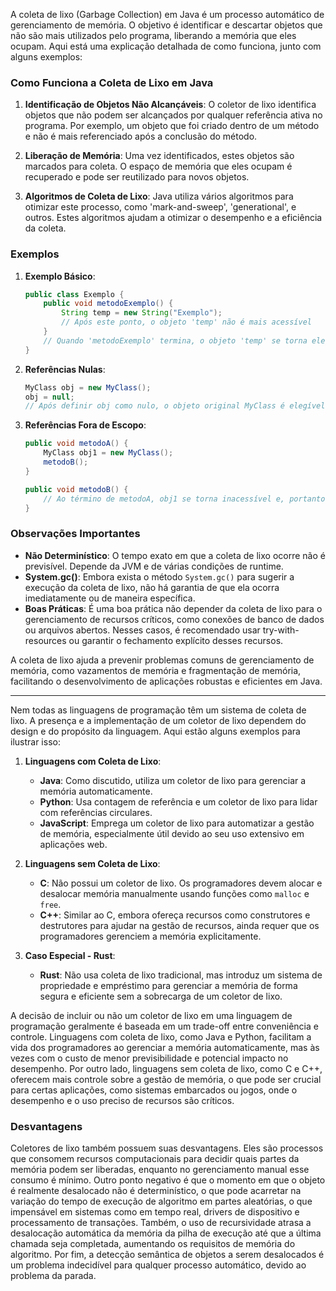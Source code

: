 A coleta de lixo (Garbage Collection) em Java é um processo automático de gerenciamento de memória. O objetivo é identificar e descartar objetos que não são mais utilizados pelo programa, liberando a memória que eles ocupam. Aqui está uma explicação detalhada de como funciona, junto com alguns exemplos:

### Como Funciona a Coleta de Lixo em Java

1. **Identificação de Objetos Não Alcançáveis**: O coletor de lixo identifica objetos que não podem ser alcançados por qualquer referência ativa no programa. Por exemplo, um objeto que foi criado dentro de um método e não é mais referenciado após a conclusão do método.

2. **Liberação de Memória**: Uma vez identificados, estes objetos são marcados para coleta. O espaço de memória que eles ocupam é recuperado e pode ser reutilizado para novos objetos.

3. **Algoritmos de Coleta de Lixo**: Java utiliza vários algoritmos para otimizar este processo, como 'mark-and-sweep', 'generational', e outros. Estes algoritmos ajudam a otimizar o desempenho e a eficiência da coleta.

### Exemplos

1. **Exemplo Básico**:

   ```java
   public class Exemplo {
       public void metodoExemplo() {
           String temp = new String("Exemplo");
           // Após este ponto, o objeto 'temp' não é mais acessível
       }
       // Quando 'metodoExemplo' termina, o objeto 'temp' se torna elegível para coleta de lixo
   }
   ```

2. **Referências Nulas**:

   ```java
   MyClass obj = new MyClass();
   obj = null;
   // Após definir obj como nulo, o objeto original MyClass é elegível para coleta de lixo
   ```

3. **Referências Fora de Escopo**:

   ```java
   public void metodoA() {
       MyClass obj1 = new MyClass();
       metodoB();
   }

   public void metodoB() {
       // Ao término de metodoA, obj1 se torna inacessível e, portanto, elegível para coleta de lixo
   }
   ```

### Observações Importantes

- **Não Determinístico**: O tempo exato em que a coleta de lixo ocorre não é previsível. Depende da JVM e de várias condições de runtime.
- **System.gc()**: Embora exista o método `System.gc()` para sugerir a execução da coleta de lixo, não há garantia de que ela ocorra imediatamente ou de maneira específica.
- **Boas Práticas**: É uma boa prática não depender da coleta de lixo para o gerenciamento de recursos críticos, como conexões de banco de dados ou arquivos abertos. Nesses casos, é recomendado usar try-with-resources ou garantir o fechamento explícito desses recursos.

A coleta de lixo ajuda a prevenir problemas comuns de gerenciamento de memória, como vazamentos de memória e fragmentação de memória, facilitando o desenvolvimento de aplicações robustas e eficientes em Java.

---

Nem todas as linguagens de programação têm um sistema de coleta de lixo. A presença e a implementação de um coletor de lixo dependem do design e do propósito da linguagem. Aqui estão alguns exemplos para ilustrar isso:

1. **Linguagens com Coleta de Lixo**:

   - **Java**: Como discutido, utiliza um coletor de lixo para gerenciar a memória automaticamente.
   - **Python**: Usa contagem de referência e um coletor de lixo para lidar com referências circulares.
   - **JavaScript**: Emprega um coletor de lixo para automatizar a gestão de memória, especialmente útil devido ao seu uso extensivo em aplicações web.

2. **Linguagens sem Coleta de Lixo**:

   - **C**: Não possui um coletor de lixo. Os programadores devem alocar e desalocar memória manualmente usando funções como `malloc` e `free`.
   - **C++**: Similar ao C, embora ofereça recursos como construtores e destrutores para ajudar na gestão de recursos, ainda requer que os programadores gerenciem a memória explicitamente.

3. **Caso Especial - Rust**:
   - **Rust**: Não usa coleta de lixo tradicional, mas introduz um sistema de propriedade e empréstimo para gerenciar a memória de forma segura e eficiente sem a sobrecarga de um coletor de lixo.

A decisão de incluir ou não um coletor de lixo em uma linguagem de programação geralmente é baseada em um trade-off entre conveniência e controle. Linguagens com coleta de lixo, como Java e Python, facilitam a vida dos programadores ao gerenciar a memória automaticamente, mas às vezes com o custo de menor previsibilidade e potencial impacto no desempenho. Por outro lado, linguagens sem coleta de lixo, como C e C++, oferecem mais controle sobre a gestão de memória, o que pode ser crucial para certas aplicações, como sistemas embarcados ou jogos, onde o desempenho e o uso preciso de recursos são críticos.

### Desvantagens

Coletores de lixo também possuem suas desvantagens. Eles são processos que consomem recursos computacionais para decidir quais partes da memória podem ser liberadas, enquanto no gerenciamento manual esse consumo é mínimo. Outro ponto negativo é que o momento em que o objeto é realmente desalocado não é determinístico, o que pode acarretar na variação do tempo de execução de algoritmo em partes aleatórias, o que impensável em sistemas como em tempo real, drivers de dispositivo e processamento de transações. Também, o uso de recursividade atrasa a desalocação automática da memória da pilha de execução até que a última chamada seja completada, aumentando os requisitos de memória do algoritmo. Por fim, a detecção semântica de objetos a serem desalocados é um problema indecidível para qualquer processo automático, devido ao problema da parada.
